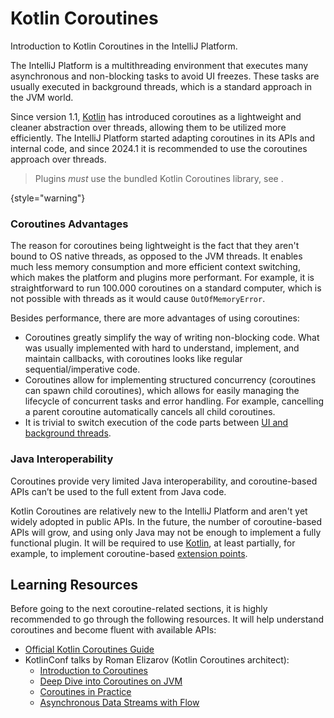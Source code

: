 <!-- Copyright 2000-2025 JetBrains s.r.o. and contributors. Use of this source code is governed by the Apache 2.0 license. -->

# Kotlin Coroutines
<primary-label ref="2024.1"/>

<link-summary>Introduction to Kotlin Coroutines in the IntelliJ Platform.</link-summary>

The IntelliJ Platform is a multithreading environment that executes many asynchronous and non-blocking tasks to avoid UI freezes.
These tasks are usually executed in background threads, which is a standard approach in the JVM world.

Since version 1.1, [Kotlin](using_kotlin.md) has introduced coroutines as a lightweight and cleaner abstraction over threads, allowing them to be utilized more efficiently.
The IntelliJ Platform started adapting coroutines in its APIs and internal code, and since 2024.1 it is recommended to use the coroutines approach over threads.

> Plugins _must_ use the bundled Kotlin Coroutines library, see [](using_kotlin.md#coroutinesLibraries).
>
{style="warning"}

### Coroutines Advantages

The reason for coroutines being lightweight is the fact that they aren't bound to OS native threads, as opposed to the JVM threads.
It enables much less memory consumption and more efficient context switching, which makes the platform and plugins more performant.
For example, it is straightforward to run 100.000 coroutines on a standard computer, which is not possible with threads as it would cause `OutOfMemoryError`.

Besides performance, there are more advantages of using coroutines:
- Coroutines greatly simplify the way of writing non-blocking code.
  What was usually implemented with hard to understand, implement, and maintain callbacks, with coroutines looks like regular sequential/imperative code.
- Coroutines allow for implementing structured concurrency (coroutines can spawn child coroutines), which allows for easily managing the lifecycle of concurrent tasks and error handling.
  For example, cancelling a parent coroutine automatically cancels all child coroutines.
- It is trivial to switch execution of the code parts between [UI and background threads](threading_model.md).

### Java Interoperability

Coroutines provide very limited Java interoperability, and coroutine-based APIs can’t be used to the full extent from Java code.

Kotlin Coroutines are relatively new to the IntelliJ Platform and aren't yet widely adopted in public APIs.
In the future, the number of coroutine-based APIs will grow, and using only Java may not be enough to implement a fully functional plugin.
It will be required to use [Kotlin](using_kotlin.md), at least partially, for example, to implement coroutine-based [extension points](plugin_extension_points.md).

## Learning Resources

Before going to the next coroutine-related sections, it is highly recommended to go through the following resources.
It will help understand coroutines and become fluent with available APIs:

- [Official Kotlin Coroutines Guide](https://kotlinlang.org/docs/coroutines-guide.html)
- KotlinConf talks by Roman Elizarov (Kotlin Coroutines architect):
  - [Introduction to Coroutines](https://www.youtube.com/watch?v=_hfBv0a09Jc)
  - [Deep Dive into Coroutines on JVM](https://www.youtube.com/watch?v=YrrUCSi72E8)
  - [Coroutines in Practice](https://www.youtube.com/watch?v=a3agLJQ6vt8)
  - [Asynchronous Data Streams with Flow](https://www.youtube.com/watch?v=tYcqn48SMT8)

<include from="snippets.md" element-id="missingContent"/>
